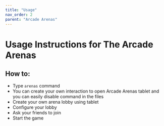 ```yaml
---
title: "Usage"
nav_order: 2
parent: "Arcade Arenas"
---
```


# Usage Instructions for The Arcade Arenas

## How to:
- Type `arenas` command
- You can create your own interaction to open Arcade Arenas tablet and you can easily disable command in the files
- Create your own arena lobby using tablet
- Configure your lobby
- Ask your friends to join
- Start the game
